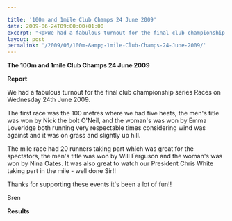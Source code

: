 ```yaml
---

title: '100m and 1mile Club Champs 24 June 2009'
date: 2009-06-24T09:00:00+01:00
excerpt: "<p>We had a fabulous turnout for the final club championship series Races on Wednesday 24th June 2009. Thanks for supporting these events it's been a lot of fun!!Brendan Ward, Club Chairman 100m and 1mile Club Champs 24 June 2009 Photos Report Results</p>"
layout: post
permalink: '/2009/06/100m-&amp;-1mile-Club-Champs-24-June-2009/'
---
```

**The 100m and 1mile Club Champs 24 June 2009**

**Report**

We had a fabulous turnout for the final club championship series Races on Wednesday 24th June 2009.

The first race was the 100 metres where we had five heats, the men's title was won by Nick the bolt O'Neil, and the woman's was won by Emma Loveridge both running very respectable times considering wind was against and it was on grass and slightly up hill.

The mile race had 20 runners taking part which was great for the spectators, the men's title was won by Will Ferguson and the woman's was won by Nina Oates. It was also great to watch our President Chris White taking part in the mile - well done Sir!!

Thanks for supporting these events it's been a lot of fun!!

Bren



**Results**

<map name="100109w.jpg">
  <area shape="RECT" coords="677,27,696,48" alt="Race Winner" />
  
  <area shape="RECT" coords="379,28,393,45" alt="Sarah Greef" />
  
  <area shape="RECT" coords="354,28,368,46" alt="Rachel Vines" />
  
  <area shape="RECT" coords="303,28,318,46" alt="Anna Maughan" />
  
  <area shape="RECT" coords="206,28,220,46" alt="Dawn Addinall" />
  
  <area shape="RECT" coords="86,28,103,46" alt="Alex Evans" />
</map>

<map name="100109m.jpg">
  <area shape="RECT" coords="63,31,76,45" alt="Clive Scott" />
  
  <area shape="RECT" coords="112,32,121,44" alt="Paul Davies" />
  
  <area shape="RECT" coords="118,32,129,43" alt="Paul Stonuary" />
  
  <area shape="RECT" coords="223,29,236,47" alt="James Gibbs" />
  
  <area shape="RECT" coords="255,29,264,42" alt="David Smeath" />
  
  <area shape="RECT" coords="263,28,272,43" alt="Chris Hale" />
  
  <area shape="RECT" coords="275,31,288,45" alt="Rob Shute" />
  
  <area shape="RECT" coords="308,31,321,45" alt="Billy Bradshaw" />
  
  <area shape="RECT" coords="582,29,594,46" alt="Will Ferguson" />
  
  <area shape="RECT" coords="680,30,694,45" alt="Race Winner" />
</map>